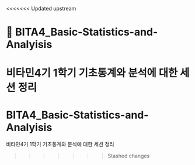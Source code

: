 <<<<<<< Updated upstream
# :orange: BITA4_Basic-Statistics-and-Analyisis
비타민4기 1학기 기초통계와 분석에 대한 세션 정리
=======
# BITA4_Basic-Statistics-and-Analyisis
비타민4기 1학기 기초통계와 분석에 대한 세션 정리
>>>>>>> Stashed changes
